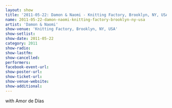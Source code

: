 ```yaml
---
layout: show
title: '2011-05-22: Damon & Naomi - Knitting Factory, Brooklyn, NY, USA'
name: 2011-05-22-damon-naomi-knitting-factory-brooklyn-ny-usa
artist: 'Damon & Naomi'
show-venue: 'Knitting Factory, Brooklyn, NY, USA'
show-setlist: 
show-date: 2011-05-22
category: 2011
show-radio: 
show-lastfm: 
show-cancelled: 
performers: 
facebook-event-url: 
show-poster-url: 
show-ticket-url: 
show-venue-website: 
show-additional: 
---
```


with Amor de Días